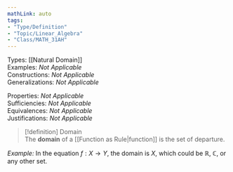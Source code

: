 ```yaml
---  
mathLink: auto  
tags:  
- "Type/Definition"  
- "Topic/Linear_Algebra"  
- "Class/MATH_31AH"  
---  
```

Types: [[Natural Domain]]  
Examples: <i>Not Applicable</i>  
Constructions: <i>Not Applicable</i>  
Generalizations: <i>Not Applicable</i>  
  
Properties: <i>Not Applicable</i>  
Sufficiencies: <i>Not Applicable</i>  
Equivalences: <i>Not Applicable</i>  
Justifications: <i>Not Applicable</i>  
  
> [!definition] Domain  
> The **domain** of a [[Function as Rule|function]] is the set of departure.  
  
*Example:* In the equation $f:X\to Y$, the domain is $X$, which could be $\mathbb{R}$, $\mathbb{C}$, or any other set.  
